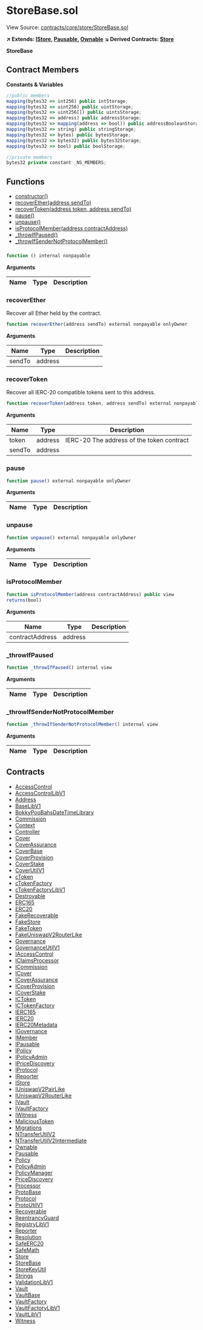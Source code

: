 # StoreBase.sol

View Source: [contracts/core/store/StoreBase.sol](../contracts/core/store/StoreBase.sol)

**↗ Extends: [IStore](IStore.md), [Pausable](Pausable.md), [Ownable](Ownable.md)**
**↘ Derived Contracts: [Store](Store.md)**

**StoreBase**

## Contract Members
**Constants & Variables**

```js
//public members
mapping(bytes32 => int256) public intStorage;
mapping(bytes32 => uint256) public uintStorage;
mapping(bytes32 => uint256[]) public uintsStorage;
mapping(bytes32 => address) public addressStorage;
mapping(bytes32 => mapping(address => bool)) public addressBooleanStorage;
mapping(bytes32 => string) public stringStorage;
mapping(bytes32 => bytes) public bytesStorage;
mapping(bytes32 => bytes32) public bytes32Storage;
mapping(bytes32 => bool) public boolStorage;

//private members
bytes32 private constant _NS_MEMBERS;

```

## Functions

- [constructor()](#)
- [recoverEther(address sendTo)](#recoverether)
- [recoverToken(address token, address sendTo)](#recovertoken)
- [pause()](#pause)
- [unpause()](#unpause)
- [isProtocolMember(address contractAddress)](#isprotocolmember)
- [_throwIfPaused()](#_throwifpaused)
- [_throwIfSenderNotProtocolMember()](#_throwifsendernotprotocolmember)

### 

```js
function () internal nonpayable
```

**Arguments**

| Name        | Type           | Description  |
| ------------- |------------- | -----|

### recoverEther

Recover all Ether held by the contract.

```js
function recoverEther(address sendTo) external nonpayable onlyOwner 
```

**Arguments**

| Name        | Type           | Description  |
| ------------- |------------- | -----|
| sendTo | address |  | 

### recoverToken

Recover all IERC-20 compatible tokens sent to this address.

```js
function recoverToken(address token, address sendTo) external nonpayable onlyOwner 
```

**Arguments**

| Name        | Type           | Description  |
| ------------- |------------- | -----|
| token | address | IERC-20 The address of the token contract | 
| sendTo | address |  | 

### pause

```js
function pause() external nonpayable onlyOwner 
```

**Arguments**

| Name        | Type           | Description  |
| ------------- |------------- | -----|

### unpause

```js
function unpause() external nonpayable onlyOwner 
```

**Arguments**

| Name        | Type           | Description  |
| ------------- |------------- | -----|

### isProtocolMember

```js
function isProtocolMember(address contractAddress) public view
returns(bool)
```

**Arguments**

| Name        | Type           | Description  |
| ------------- |------------- | -----|
| contractAddress | address |  | 

### _throwIfPaused

```js
function _throwIfPaused() internal view
```

**Arguments**

| Name        | Type           | Description  |
| ------------- |------------- | -----|

### _throwIfSenderNotProtocolMember

```js
function _throwIfSenderNotProtocolMember() internal view
```

**Arguments**

| Name        | Type           | Description  |
| ------------- |------------- | -----|

## Contracts

* [AccessControl](AccessControl.md)
* [AccessControlLibV1](AccessControlLibV1.md)
* [Address](Address.md)
* [BaseLibV1](BaseLibV1.md)
* [BokkyPooBahsDateTimeLibrary](BokkyPooBahsDateTimeLibrary.md)
* [Commission](Commission.md)
* [Context](Context.md)
* [Controller](Controller.md)
* [Cover](Cover.md)
* [CoverAssurance](CoverAssurance.md)
* [CoverBase](CoverBase.md)
* [CoverProvision](CoverProvision.md)
* [CoverStake](CoverStake.md)
* [CoverUtilV1](CoverUtilV1.md)
* [cToken](cToken.md)
* [cTokenFactory](cTokenFactory.md)
* [cTokenFactoryLibV1](cTokenFactoryLibV1.md)
* [Destroyable](Destroyable.md)
* [ERC165](ERC165.md)
* [ERC20](ERC20.md)
* [FakeRecoverable](FakeRecoverable.md)
* [FakeStore](FakeStore.md)
* [FakeToken](FakeToken.md)
* [FakeUniswapV2RouterLike](FakeUniswapV2RouterLike.md)
* [Governance](Governance.md)
* [GovernanceUtilV1](GovernanceUtilV1.md)
* [IAccessControl](IAccessControl.md)
* [IClaimsProcessor](IClaimsProcessor.md)
* [ICommission](ICommission.md)
* [ICover](ICover.md)
* [ICoverAssurance](ICoverAssurance.md)
* [ICoverProvision](ICoverProvision.md)
* [ICoverStake](ICoverStake.md)
* [ICToken](ICToken.md)
* [ICTokenFactory](ICTokenFactory.md)
* [IERC165](IERC165.md)
* [IERC20](IERC20.md)
* [IERC20Metadata](IERC20Metadata.md)
* [IGovernance](IGovernance.md)
* [IMember](IMember.md)
* [IPausable](IPausable.md)
* [IPolicy](IPolicy.md)
* [IPolicyAdmin](IPolicyAdmin.md)
* [IPriceDiscovery](IPriceDiscovery.md)
* [IProtocol](IProtocol.md)
* [IReporter](IReporter.md)
* [IStore](IStore.md)
* [IUniswapV2PairLike](IUniswapV2PairLike.md)
* [IUniswapV2RouterLike](IUniswapV2RouterLike.md)
* [IVault](IVault.md)
* [IVaultFactory](IVaultFactory.md)
* [IWitness](IWitness.md)
* [MaliciousToken](MaliciousToken.md)
* [Migrations](Migrations.md)
* [NTransferUtilV2](NTransferUtilV2.md)
* [NTransferUtilV2Intermediate](NTransferUtilV2Intermediate.md)
* [Ownable](Ownable.md)
* [Pausable](Pausable.md)
* [Policy](Policy.md)
* [PolicyAdmin](PolicyAdmin.md)
* [PolicyManager](PolicyManager.md)
* [PriceDiscovery](PriceDiscovery.md)
* [Processor](Processor.md)
* [ProtoBase](ProtoBase.md)
* [Protocol](Protocol.md)
* [ProtoUtilV1](ProtoUtilV1.md)
* [Recoverable](Recoverable.md)
* [ReentrancyGuard](ReentrancyGuard.md)
* [RegistryLibV1](RegistryLibV1.md)
* [Reporter](Reporter.md)
* [Resolution](Resolution.md)
* [SafeERC20](SafeERC20.md)
* [SafeMath](SafeMath.md)
* [Store](Store.md)
* [StoreBase](StoreBase.md)
* [StoreKeyUtil](StoreKeyUtil.md)
* [Strings](Strings.md)
* [ValidationLibV1](ValidationLibV1.md)
* [Vault](Vault.md)
* [VaultBase](VaultBase.md)
* [VaultFactory](VaultFactory.md)
* [VaultFactoryLibV1](VaultFactoryLibV1.md)
* [VaultLibV1](VaultLibV1.md)
* [Witness](Witness.md)
